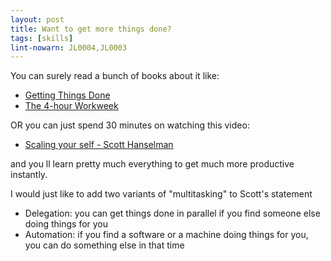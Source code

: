 ```yaml
---
layout: post
title: Want to get more things done?
tags: [skills]
lint-nowarn: JL0004,JL0003
---
```


You can surely read a bunch of books about it like:

- [Getting Things Done](https://www.amazon.com/Getting-Things-Done-Stress-Free-Productivity/dp/0143126563/ref=sr_1_1?ie=UTF8&qid=1483734195&sr=8-1&keywords=getting+things+done)
- [The 4-hour Workweek](https://www.amazon.com/4-Hour-Workweek-Escape-Live-Anywhere/dp/0307465357/ref=sr_1_1?ie=UTF8&qid=1483734235&sr=8-1&keywords=4+hour+work)

OR you can just spend 30 minutes on watching this video:

- [Scaling your self - Scott Hanselman](https://www.youtube.com/watch?v=FS1mnISoG7U)

and you ll learn pretty much everything to get much more productive instantly.


I would just like to add two variants of "multitasking" to Scott's statement

- Delegation: you can get things done in parallel if you find someone else doing things for you
- Automation: if you find a software or a machine doing things for you, you can do something else in that time



